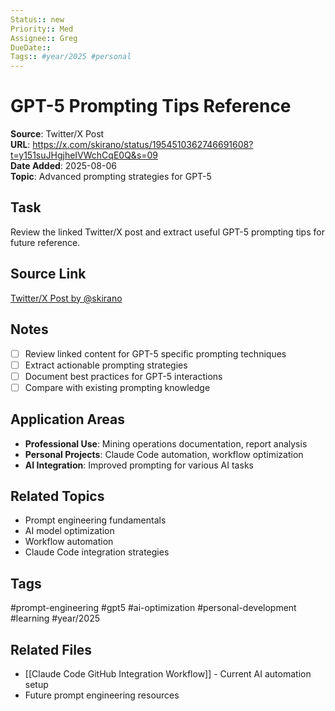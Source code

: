 ```yaml
---
Status:: new
Priority:: Med
Assignee:: Greg
DueDate:: 
Tags:: #year/2025 #personal
---
```


# GPT-5 Prompting Tips Reference

**Source**: Twitter/X Post  
**URL**: https://x.com/skirano/status/1954510362746691608?t=y151suJHgjheIVWchCqE0Q&s=09  
**Date Added**: 2025-08-06  
**Topic**: Advanced prompting strategies for GPT-5

## Task
Review the linked Twitter/X post and extract useful GPT-5 prompting tips for future reference.

## Source Link
[Twitter/X Post by @skirano](https://x.com/skirano/status/1954510362746691608?t=y151suJHgjheIVWchCqE0Q&s=09)

## Notes
- [ ] Review linked content for GPT-5 specific prompting techniques
- [ ] Extract actionable prompting strategies
- [ ] Document best practices for GPT-5 interactions
- [ ] Compare with existing prompting knowledge

## Application Areas
- **Professional Use**: Mining operations documentation, report analysis
- **Personal Projects**: Claude Code automation, workflow optimization
- **AI Integration**: Improved prompting for various AI tasks

## Related Topics
- Prompt engineering fundamentals
- AI model optimization
- Workflow automation
- Claude Code integration strategies

## Tags
#prompt-engineering #gpt5 #ai-optimization #personal-development #learning #year/2025

## Related Files
- [[Claude Code GitHub Integration Workflow]] - Current AI automation setup
- Future prompt engineering resources